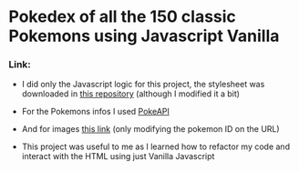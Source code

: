 # Pokedex of all the 150 classic Pokemons using Javascript Vanilla

### Link:

- I did only the Javascript logic for this project, the stylesheet was downloaded in [this repository](https://github.com/Roger-Melo/pokedex) (although I modified it a bit)

- For the Pokemons infos I used [PokeAPI](https://pokeapi.co/)
- And for images [this link](https://assets.pokemon.com/assets/cms2/img/pokedex/full/001.png) (only modifying the pokemon ID on the URL)
- This project was useful to me as I learned how to refactor my code and interact with the HTML using just Vanilla Javascript
